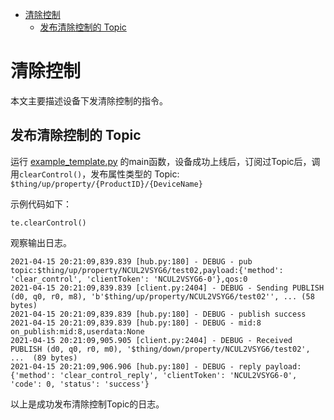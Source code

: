 * [清除控制](#清除控制)
  * [发布清除控制的 Topic  ](#发布清除控制的-Topic)

# 清除控制

本文主要描述设备下发清除控制的指令。

## 发布清除控制的 Topic 

运行 [example_template.py](../sample/template/example_template.py) 的main函数，设备成功上线后，订阅过Topic后，调用`clearControl()`，发布属性类型的 Topic:
`$thing/up/property/{ProductID}/{DeviceName}`

示例代码如下：

```
te.clearControl()
```

观察输出日志。
```
2021-04-15 20:21:09,839.839 [hub.py:180] - DEBUG - pub topic:$thing/up/property/NCUL2VSYG6/test02,payload:{'method': 'clear_control', 'clientToken': 'NCUL2VSYG6-0'},qos:0
2021-04-15 20:21:09,839.839 [client.py:2404] - DEBUG - Sending PUBLISH (d0, q0, r0, m8), 'b'$thing/up/property/NCUL2VSYG6/test02'', ... (58 bytes)
2021-04-15 20:21:09,839.839 [hub.py:180] - DEBUG - publish success
2021-04-15 20:21:09,839.839 [hub.py:180] - DEBUG - mid:8
on_publish:mid:8,userdata:None
2021-04-15 20:21:09,905.905 [client.py:2404] - DEBUG - Received PUBLISH (d0, q0, r0, m0), '$thing/down/property/NCUL2VSYG6/test02', ...  (89 bytes)
2021-04-15 20:21:09,906.906 [hub.py:180] - DEBUG - reply payload:{'method': 'clear_control_reply', 'clientToken': 'NCUL2VSYG6-0', 'code': 0, 'status': 'success'}
```
以上是成功发布清除控制Topic的日志。

